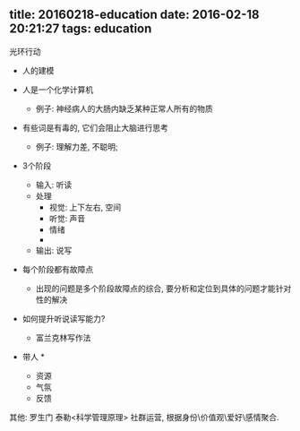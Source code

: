 title: 20160218-education
date: 2016-02-18 20:21:27
tags: education
---


光环行动 
- 人的建模

- 人是一个化学计算机
  * 例子: 神经病人的大肠内缺乏某种正常人所有的物质
- 有些词是有毒的, 它们会阻止大脑进行思考
  * 例子: 理解力差, 不聪明;
- 3个阶段 
  * 输入: 听读    
  * 处理
    + 视觉: 上下左右, 空间      
    + 听觉: 声音
    + 情绪
    +  
  * 输出: 说写
- 每个阶段都有故障点  
  * 出现的问题是多个阶段故障点的综合, 要分析和定位到具体的问题才能针对性的解决
- 如何提升听说读写能力?
  * 富兰克林写作法
- 带人
  * 
  * 资源 
  * 气氛 
  * 反馈


其他:
罗生门
泰勒<科学管理原理>
社群运营, 根据身份\价值观\爱好\感情聚合.



